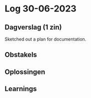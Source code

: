 # Log 30-06-2023

## Dagverslag (1 zin)
Sketched out a plan for documentation.

## Obstakels


## Oplossingen


## Learnings
